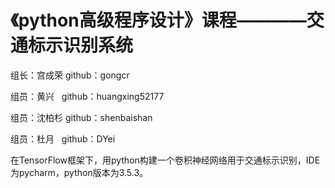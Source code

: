 # 《python高级程序设计》课程————交通标示识别系统

组长：宫成荣 github：gongcr

组员：黄兴   github：huangxing52177

组员：沈柏杉 github：shenbaishan

组员：杜月   github：DYei

在TensorFlow框架下，用python构建一个卷积神经网络用于交通标示识别，IDE为pycharm，python版本为3.5.3。
        
